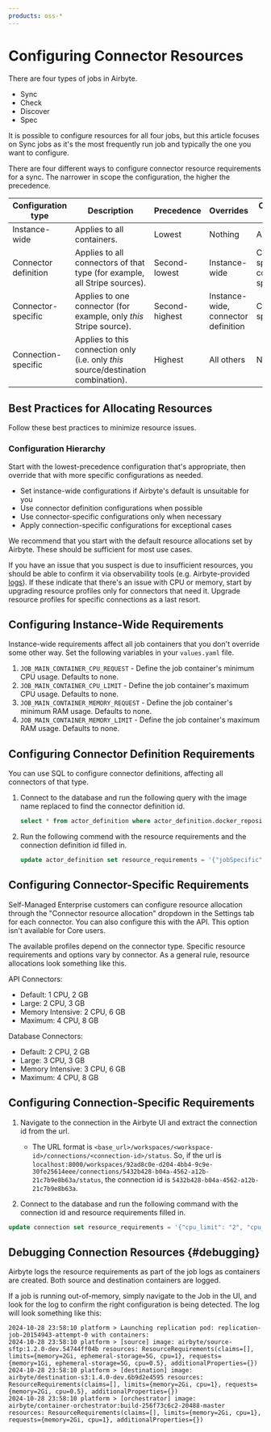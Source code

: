 ```yaml
---
products: oss-*
---
```


# Configuring Connector Resources

There are four types of jobs in Airbyte.

- Sync
- Check
- Discover
- Spec

It is possible to configure resources for all four jobs, but this article focuses on Sync jobs as it's the most frequently run job and typically the one you want to configure.

There are four different ways to configure connector resource requirements for a sync. The narrower in scope the configuration, the higher the precedence.

| Configuration type   | Description                                                               | Precedence     | Overrides                           | Overridden by                           |
| -------------------- | ------------------------------------------------------------------------- | -------------- | ----------------------------------- | --------------------------------------- |
| Instance-wide        | Applies to all containers.                                                | Lowest         | Nothing                             | All others                              |
| Connector definition | Applies to all connectors of that type (for example, all Stripe sources). | Second-lowest  | Instance-wide                       | Connector-specific, connection-specific |
| Connector-specific   | Applies to one connector (for example, only _this_ Stripe source).          | Second-highest | Instance-wide, connector definition | Connection-specific                     |
| Connection-specific  | Applies to this connection only (i.e. only _this_ source/destination combination).                                          | Highest        | All others                          | Nothing                                 |

## Best Practices for Allocating Resources

Follow these best practices to minimize resource issues.

### Configuration Hierarchy

Start with the lowest-precedence configuration that's appropriate, then override that with more specific configurations as needed.

- Set instance-wide configurations if Airbyte's default is unsuitable for you
- Use connector definition configurations when possible
- Use connector-specific configurations only when necessary
- Apply connection-specific configurations for exceptional cases

We recommend that you start with the default resource allocations set by Airbyte. These should be sufficient for most use cases.

If you have an issue that you suspect is due to insufficient resources, you should be able to confirm it via observability tools (e.g. Airbyte-provided [logs](#debugging)). If these indicate that there's an issue with CPU or memory, start by upgrading resource profiles only for connectors that need it. Upgrade resource profiles for specific connections as a last resort.

## Configuring Instance-Wide Requirements

Instance-wide requirements affect all job containers that you don't override some other way. Set the following variables in your `values.yaml` file.

1. `JOB_MAIN_CONTAINER_CPU_REQUEST` - Define the job container's minimum CPU usage. Defaults to none.
2. `JOB_MAIN_CONTAINER_CPU_LIMIT` - Define the job container's maximum CPU usage. Defaults to none.
3. `JOB_MAIN_CONTAINER_MEMORY_REQUEST` - Define the job container's minimum RAM usage. Defaults to none.
4. `JOB_MAIN_CONTAINER_MEMORY_LIMIT` - Define the job container's maximum RAM usage. Defaults to none.

## Configuring Connector Definition Requirements

You can use SQL to configure connector definitions, affecting all connectors of that type.

1. Connect to the database and run the following query with the image name replaced to find the connector definition id.

   ```sql
   select * from actor_definition where actor_definition.docker_repository like '%<image-name>';
   ```

2. Run the following commend with the resource requirements and the connection definition id filled in.

   ```sql
   update actor_definition set resource_requirements = '{"jobSpecific": [{"jobType": "sync", "resourceRequirements": {"cpu_limit": "2", "cpu_request": "2", "memory_limit": "2048Mi", "memory_request": "2048Mi"}}]}' where id = '<id-from-step-1>';
   ```

## Configuring Connector-Specific Requirements

Self-Managed Enterprise customers can configure resource allocation through the "Connector resource allocation" dropdown in the Settings tab for each connector. You can also configure this with the API. This option isn't available for Core users.

The available profiles depend on the connector type. Specific resource requirements and options vary by connector. As a general rule, resource allocations look something like this.

API Connectors:

- Default: 1 CPU, 2 GB
- Large: 2 CPU, 3 GB
- Memory Intensive: 2 CPU, 6 GB
- Maximum: 4 CPU, 8 GB

Database Connectors:

- Default: 2 CPU, 2 GB
- Large: 3 CPU, 3 GB
- Memory Intensive: 3 CPU, 6 GB
- Maximum: 4 CPU, 8 GB

## Configuring Connection-Specific Requirements

1. Navigate to the connection in the Airbyte UI and extract the connection id from the url. 

   - The URL format is `<base_url>/workspaces/<workspace-id>/connections/<connection-id>/status`. So, if the url is `localhost:8000/workspaces/92ad8c0e-d204-4bb4-9c9e-30fe25614eee/connections/5432b428-b04a-4562-a12b-21c7b9e8b63a/status`,
      the connection id is `5432b428-b04a-4562-a12b-21c7b9e8b63a`.

2. Connect to the database and run the following command with the connection id and resource requirements filled in.

```sql
update connection set resource_requirements = '{"cpu_limit": "2", "cpu_request": "2", "memory_limit": "2048Mi", "memory_request": "2048Mi"}' where id = '<id-from-step-1>';
```

## Debugging Connection Resources {#debugging}

Airbyte logs the resource requirements as part of the job logs as containers are created. Both source and destination containers are logged.

If a job is running out-of-memory, simply navigate to the Job in the UI, and look for the log to confirm the right configuration is being detected. The log will look something like this:

```
2024-10-28 23:58:10 platform > Launching replication pod: replication-job-20154943-attempt-0 with containers:
2024-10-28 23:58:10 platform > [source] image: airbyte/source-sftp:1.2.0-dev.54744ff04b resources: ResourceRequirements(claims=[], limits={memory=2Gi, ephemeral-storage=5G, cpu=1}, requests={memory=1Gi, ephemeral-storage=5G, cpu=0.5}, additionalProperties={})
2024-10-28 23:58:10 platform > [destination] image: airbyte/destination-s3:1.4.0-dev.6b9d2e4595 resources: ResourceRequirements(claims=[], limits={memory=2Gi, cpu=1}, requests={memory=2Gi, cpu=0.5}, additionalProperties={})
2024-10-28 23:58:10 platform > [orchestrator] image: airbyte/container-orchestrator:build-256f73c6c2-20488-master resources: ResourceRequirements(claims=[], limits={memory=2Gi, cpu=1}, requests={memory=2Gi, cpu=1}, additionalProperties={})
```
